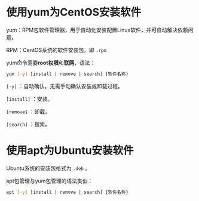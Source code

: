 # 使用yum为CentOS安装软件

yum：RPM包软件管理器，用于自动化安装配置Linux软件，并可自动解决依赖问题。

RPM：CentOS系统的软件安装包。即 `.rpm`

yum命令需要**root权限**和**联网**，语法：

```bash
yum [-y] [install | remove | search] {软件名称}
```

`[-y]` ：自动确认，无需手动确认安装或卸载过程。

`[install]` ：安装。

`[remove]` ：卸载。

`[search]` ：搜索。

# 使用apt为Ubuntu安装软件

Ubuntu系统的安装包格式为 `.deb` 。

apt包管理与yum包管理的语法类似：

```bash
apt [-y] [install | remove | search] {软件名称}
```

